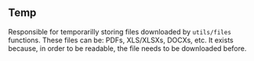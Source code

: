## Temp

Responsible for temporarilly storing files downloaded by `utils/files` functions. These files can be: PDFs, XLS/XLSXs, DOCXs, etc. It exists because, in order to be readable, the file needs to be downloaded before.

